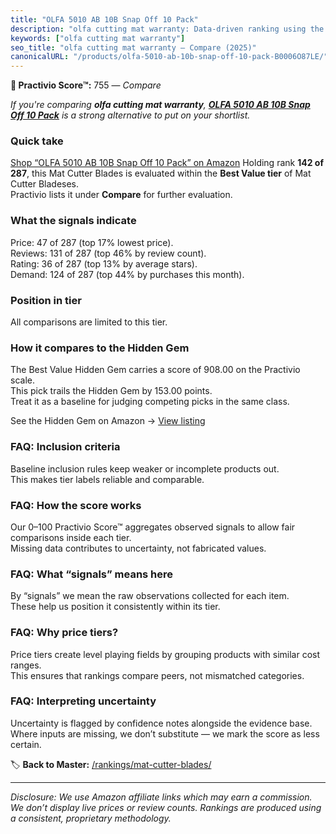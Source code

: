 ```yaml
---
title: "OLFA 5010 AB 10B Snap Off 10 Pack"
description: "olfa cutting mat warranty: Data-driven ranking using the Practivio Score™. Positioned by quality, value, demand, findability, momentum."
keywords: ["olfa cutting mat warranty"]
seo_title: "olfa cutting mat warranty — Compare (2025)"
canonicalURL: "/products/olfa-5010-ab-10b-snap-off-10-pack-B0006O87LE/"
---
```


**🛒 Practivio Score™:** 755 — _Compare_


*If you're comparing **olfa cutting mat warranty**, **[OLFA 5010 AB 10B Snap Off 10 Pack](https://www.amazon.com/dp/B0006O87LE?tag=practivio-20)** is a strong alternative to put on your shortlist.*
### Quick take
[Shop “OLFA 5010 AB 10B Snap Off 10 Pack” on Amazon](https://www.amazon.com/dp/B0006O87LE?tag=practivio-20)
Holding rank **142 of 287**, this Mat Cutter Blades is evaluated within the **Best Value tier** of Mat Cutter Bladeses.  
Practivio lists it under **Compare** for further evaluation.

### What the signals indicate
Price: 47 of 287 (top 17% lowest price).  
Reviews: 131 of 287 (top 46% by review count).  
Rating: 36 of 287 (top 13% by average stars).  
Demand: 124 of 287 (top 44% by purchases this month).

### Position in tier
All comparisons are limited to this tier.

### How it compares to the Hidden Gem
The Best Value Hidden Gem carries a score of 908.00 on the Practivio scale.  
This pick trails the Hidden Gem by 153.00 points.  
Treat it as a baseline for judging competing picks in the same class.  

See the Hidden Gem on Amazon → [View listing](https://www.amazon.com/dp/B015W3AKDQ?tag=practivio-20)

### FAQ: Inclusion criteria
Baseline inclusion rules keep weaker or incomplete products out.  
This makes tier labels reliable and comparable.

### FAQ: How the score works
Our 0–100 Practivio Score™ aggregates observed signals to allow fair comparisons inside each tier.  
Missing data contributes to uncertainty, not fabricated values.

### FAQ: What “signals” means here
By “signals” we mean the raw observations collected for each item.  
These help us position it consistently within its tier.

### FAQ: Why price tiers?
Price tiers create level playing fields by grouping products with similar cost ranges.  
This ensures that rankings compare peers, not mismatched categories.

### FAQ: Interpreting uncertainty
Uncertainty is flagged by confidence notes alongside the evidence base.  
Where inputs are missing, we don’t substitute — we mark the score as less certain.

<!-- Missing template for Compare/CompareWithinPriceClass -->


🏷️ **Back to Master:** [/rankings/mat-cutter-blades/](/rankings/mat-cutter-blades/)

---
_Disclosure: We use Amazon affiliate links which may earn a commission. We don’t display live prices or review counts. Rankings are produced using a consistent, proprietary methodology._
